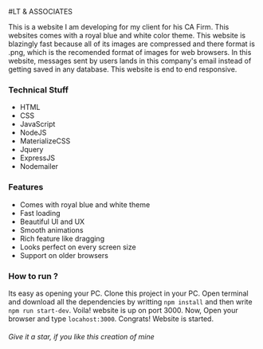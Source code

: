 #LT & ASSOCIATES

This is a website I am developing for my client for his CA Firm. This websites comes with a royal blue and white color theme. This website is blazingly fast because all of its images are compressed and there format is .png, which is the recomended format of images for web browsers. In this website, messages sent by users lands in this company's email instead of getting saved in any database. This website is end to end responsive.

### Technical Stuff

* HTML
* CSS
* JavaScript
* NodeJS
* MaterializeCSS
* Jquery
* ExpressJS
* Nodemailer

### Features

* Comes with royal blue and white theme
* Fast loading
* Beautiful UI and UX
* Smooth animations
* Rich feature like dragging
* Looks perfect on every screen size
* Support on older browsers

### How to run ?

Its easy as opening your PC. Clone this project in your PC. Open terminal and download all the dependencies by writting ```npm install``` and then write ```npm run start-dev```. Voila! website is up on port 3000. Now, Open your browser and type ```locahost:3000```. Congrats! Website is started.

###### Give it a star, if you like this creation of mine